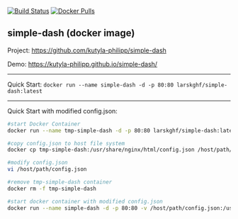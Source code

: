 [![Build Status](https://ci.kghf.io/buildStatus/icon?job=simple-dash)](https://ci.kghf.io/job/simple-dash/)
[![Docker Pulls](https://img.shields.io/docker/pulls/larskghf/simple-dash)](https://hub.docker.com/r/larskghf/simple-dash)
## simple-dash (docker image)

Project: https://github.com/kutyla-philipp/simple-dash 

Demo: https://kutyla-philipp.github.io/simple-dash/

---

Quick Start: `docker run --name simple-dash -d -p 80:80 larskghf/simple-dash:latest`

---

Quick Start with modified config.json: 
```bash
#start Docker Container
docker run --name tmp-simple-dash -d -p 80:80 larskghf/simple-dash:latest

#copy config.json to host file system
docker cp tmp-simple-dash:/usr/share/nginx/html/config.json /host/path/config.json

#modify config.json
vi /host/path/config.json

#remove tmp-simple-dash container
docker rm -f tmp-simple-dash 

#start docker container with modified config.json
docker run --name simple-dash -d -p 80:80 -v /host/path/config.json:/usr/share/nginx/html/config.json larskghf/simple-dash:latest
```